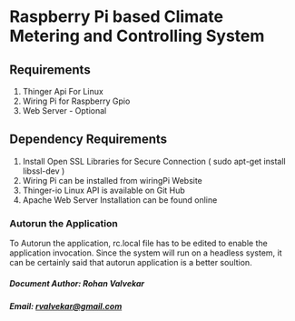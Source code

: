 # Raspberry Pi based Climate Metering and Controlling System

## Requirements
1. Thinger Api For Linux
2. Wiring Pi for Raspberry Gpio
3. Web Server - Optional

## Dependency Requirements
1. Install Open SSL Libraries for Secure Connection ( sudo apt-get install libssl-dev )
2. Wiring Pi can be installed from wiringPi Website
3. Thinger-io Linux API is available on Git Hub
4. Apache Web Server Installation can be found online

### Autorun the Application
To Autorun the application, rc.local file has to be edited to enable the application invocation. Since the system will run on a headless system, it can be certainly said that autorun application is a better soultion.

##### Document Author: Rohan Valvekar
##### Email: rvalvekar@gmail.com
